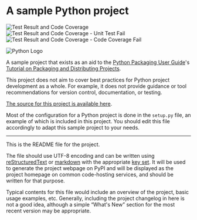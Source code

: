 # A sample Python project

![Test Result and Code Coverage](https://github.com/Hackathon2020GitHubActions/sampleproject/workflows/Test%20Result%20and%20Code%20Coverage/badge.svg?branch=master&event=push)
![Test Result and Code Coverage - Unit Test Fail](https://github.com/Hackathon2020GitHubActions/sampleproject/workflows/Test%20Result%20and%20Code%20Coverage%20-%20Unit%20Test%20Fail/badge.svg?branch=test_case_failed&event=push)
![Test Result and Code Coverage - Code Coverage Fail](https://github.com/Hackathon2020GitHubActions/sampleproject/workflows/Test%20Result%20and%20Code%20Coverage%20-%20Code%20Coverage%20Fail/badge.svg?branch=code_coverage_check&event=push)

![Python Logo](https://www.python.org/static/community_logos/python-logo.png "Sample inline image")

A sample project that exists as an aid to the [Python Packaging User
Guide][packaging guide]'s [Tutorial on Packaging and Distributing
Projects][distribution tutorial].

This project does not aim to cover best practices for Python project
development as a whole. For example, it does not provide guidance or tool
recommendations for version control, documentation, or testing.

[The source for this project is available here][src].

Most of the configuration for a Python project is done in the `setup.py` file,
an example of which is included in this project. You should edit this file
accordingly to adapt this sample project to your needs.

----

This is the README file for the project.

The file should use UTF-8 encoding and can be written using
[reStructuredText][rst] or [markdown][md use] with the appropriate [key set][md
use]. It will be used to generate the project webpage on PyPI and will be
displayed as the project homepage on common code-hosting services, and should be
written for that purpose.

Typical contents for this file would include an overview of the project, basic
usage examples, etc. Generally, including the project changelog in here is not a
good idea, although a simple “What's New” section for the most recent version
may be appropriate.

[packaging guide]: https://packaging.python.org
[distribution tutorial]: https://packaging.python.org/tutorials/packaging-projects/
[src]: https://github.com/pypa/sampleproject
[rst]: http://docutils.sourceforge.net/rst.html
[md]: https://tools.ietf.org/html/rfc7764#section-3.5 "CommonMark variant"
[md use]: https://packaging.python.org/specifications/core-metadata/#description-content-type-optional
